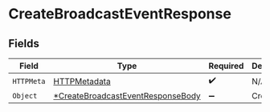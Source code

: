 # CreateBroadcastEventResponse


## Fields

| Field                                                                      | Type                                                                       | Required                                                                   | Description                                                                |
| -------------------------------------------------------------------------- | -------------------------------------------------------------------------- | -------------------------------------------------------------------------- | -------------------------------------------------------------------------- |
| `HTTPMeta`                                                                 | [HTTPMetadata](./httpmetadata.md)                                          | :heavy_check_mark:                                                         | N/A                                                                        |
| `Object`                                                                   | [*CreateBroadcastEventResponseBody](./createbroadcasteventresponsebody.md) | :heavy_minus_sign:                                                         | Created                                                                    |
